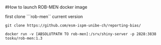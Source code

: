 #How to launch ROB-MEN docker image

first clone ```rob-men`` current version

```git clone https://github.com/esm-ispm-unibe-ch/reporting-bias/```

```docker run -v [ABSOLUTPATH TO rob-men]:/srv/shiny-server -p 2828:3838 tosku/rob-men:1.3```
